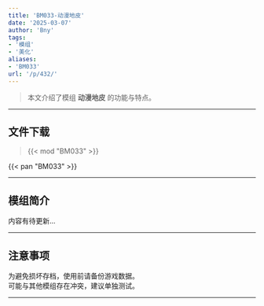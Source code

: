 ```yaml
---
title: 'BM033-动漫地皮'
date: '2025-03-07'
author: 'Bny'
tags:
- '模组'
- '美化'
aliases:
- 'BM033'
url: '/p/432/'
---
```


> 本文介绍了模组 **动漫地皮** 的功能与特点。

---

## 文件下载  

> {{< mod "BM033" >}}  

{{< pan "BM033" >}}  

---

## 模组简介

>  
内容有待更新...  

---

## 注意事项

>  
为避免损坏存档，使用前请备份游戏数据。  
可能与其他模组存在冲突，建议单独测试。  

---

